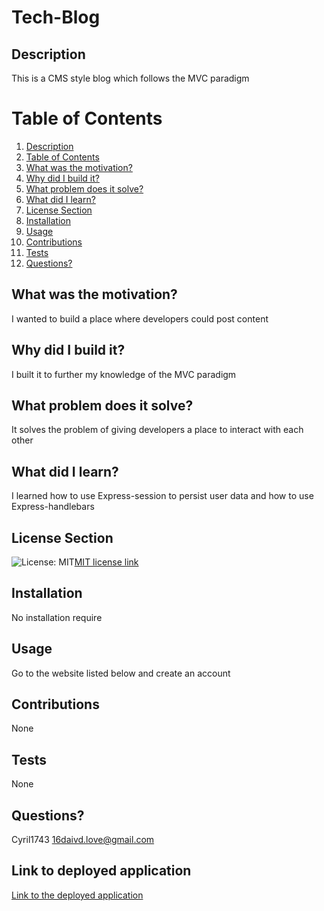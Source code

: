 # Tech-Blog
  ## Description
  This is a CMS style blog which follows the MVC paradigm
  # Table of Contents
  1. [Description](#description)
  2. [Table of Contents](#table-of-contents)
  3. [What was the motivation?](#what-was-the-motivation)
  4. [Why did I build it?](#why-did-i-build-it)
  5. [What problem does it solve?](#what-problem-does-it-solve)
  6. [What did I learn?](#what-did-i-learn)
  7. [License Section](#license-section)
  8. [Installation](#installation)
  9. [Usage](#usage)
  10. [Contributions](#contributions)
  11. [Tests](#tests)
  12. [Questions?](#questions)
  ## What was the motivation?
  I wanted to build a place where developers could post content
  ## Why did I build it?
  I built it to further my knowledge of the MVC paradigm
  ## What problem does it solve?
  It solves the problem of giving developers a place to interact with each other
  ## What did I learn?
  I learned how to use Express-session to persist user data and how to use Express-handlebars
  ## License Section
  ![License: MIT](https://img.shields.io/badge/License-MIT-yellow.svg)[MIT license link](https://opensource.org/licenses/MIT)
  ## Installation
  No installation require
  ## Usage
  Go to the website listed below and create an account
  ## Contributions
  None
  ## Tests
  None
  ## Questions?
  Cyril1743
  16daivd.love@gmail.com
  ## Link to deployed application
  [Link to the deployed application](https://safe-journey-37728.herokuapp.com/)
